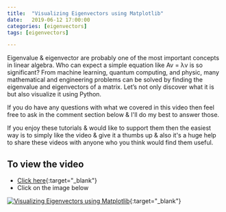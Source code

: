 ```yaml
---
title:  "Visualizing Eigenvectors using Matplotlib"
date:   2019-06-12 17:00:00
categories: [eigenvectors]
tags: [eigenvectors]

---
```


Eigenvalue &  eigenvector are probably one of the most important concepts in linear algebra. Who can expect a simple equation like Av = λv is so significant? From machine learning, quantum computing, and physic, many mathematical and engineering problems can be solved by finding the eigenvalue and eigenvectors of a matrix. Let’s not only discover what it is but also visualize it using Python.

If you do have any questions with what we covered in this video then feel free to ask in the comment section below & I'll do my best to answer those.

If you enjoy these tutorials & would like to support them then the easiest way is to simply like the video & give it a thumbs up & also it's a huge help to share these videos with anyone who you think would find them useful.

## To view the video
* [Click here](https://youtu.be/RhmzJ0hfJjM){:target="_blank"}
* Click on the image below

[![Visualizing Eigenvectors using Matplotlib](http://img.youtube.com/vi/RhmzJ0hfJjM/0.jpg)](http://www.youtube.com/watch?v=RhmzJ0hfJjM){:target="_blank"}